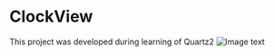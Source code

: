 # ClockView
This project was developed during learning of Quartz2
![Image text](htt://raw.github.com/nuoyaneasy/ClockView/master/out.git)


